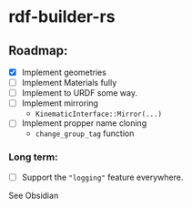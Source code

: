 # rdf-builder-rs


## Roadmap:
- [x] Implement geometries
- [ ] Implement Materials fully
- [ ] Implement to URDF some way.
- [ ] Implement mirroring
  - `KinematicInterface::Mirror(...)`
- [ ] Implement propper name cloning
  - `change_group_tag` function

### Long term:
- [ ] Support the `"logging"` feature everywhere.

See Obsidian